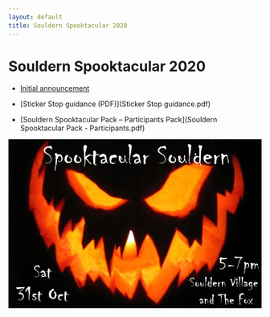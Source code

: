 ```yaml
---
layout: default
title: Souldern Spooktacular 2020
---
```


# Souldern Spooktacular 2020


* [Initial announcement](../../announcements/halloween2020)

* [Sticker Stop guidance (PDF)](Sticker Stop guidance.pdf)

* [Souldern Spooktacular Pack – Participants Pack](Souldern Spooktacular Pack - Participants.pdf)


![souldernhalloween](../../announcements/halloween2020.jpg)